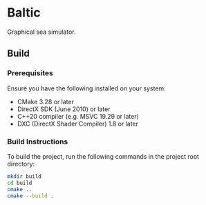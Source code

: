 # Baltic

Graphical sea simulator.

## Build

### Prerequisites

Ensure you have the following installed on your system:

- CMake 3.28 or later
- DirectX SDK (June 2010) or later
- C++20 compiler (e.g. MSVC 19.29 or later)
- DXC (DirectX Shader Compiler) 1.8 or later

### Build Instructions

To build the project, run the following commands in the project root directory:

```bash
mkdir build
cd build
cmake ..
cmake --build .
```
